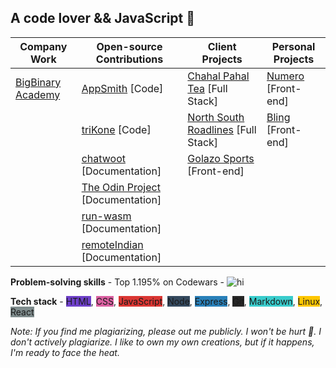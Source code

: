 ## A code lover && JavaScript 💛

| Company Work | Open-source Contributions | Client Projects | Personal Projects |
|---|---|---|---|
|[BigBinary Academy](https://academy.bigbinary.com/)| [AppSmith](https://github.com/appsmithorg/appsmith) [Code] |  [Chahal Pahal Tea](https://www.chahalpahaltea.com/) [Full Stack] |  [Numero](https://altcampus.github.io/numero/build/index.html) [Front-end] |
|| [triKone](https://bharat-patodi.github.io/trikone/) [Code] |  [North South Roadlines](#) [Full Stack] |  [Bling](https://bling-wip.netlify.app/) [Front-end] |
|| [chatwoot](https://github.com/chatwoot/chatwoot) [Documentation] | [Golazo Sports](https://golazo-sports.herokuapp.com/) [Front-end] | |
|| [The Odin Project](https://github.com/TheOdinProject/curriculum) [Documentation] | |
|| [run-wasm](https://github.com/slipHQ/run-wasm) [Documentation] | |
|| [remoteIndian](https://remoteindian.vercel.app/) [Documentation] | |

**Problem-solving skills** - Top 1.195% on Codewars - ![hi](https://www.codewars.com/users/bharat-patodi/badges/small) 

**Tech stack** - <span style="background-color:#6e40c9 ">HTML</span>, <span style="background-color:#db61a2 ">CSS</span>, <span style="background-color:#da3633 ">JavaScript</span>, <span style="background-color:#34495e ">Node</span>, <span style="background-color:#2980b9 ">Express</span>, <span style="background-color:#272727 ">Git</span>, <span style="background-color:#39cccc ">Markdown</span>, <span style="background-color:#ffc600 ">Linux</span>, <span style="background-color:#7f8c8d ">React</span>

<!-- Things that I like talking about: Web Accessibility and Design Systems. -->
<!-- Include a word about my interest in serverless and JAMStack -->
<!--  Also include WASM, typeScript, NextJS and Supabase -->
<!-- Create small launched projects like npm module, a browser of my own, my blog, numero, giftMeThis, etc. -->
<!-- Display these projects using a markdown table -->
<!-- Add some colours -->

*Note: If you find me plagiarizing, please out me publicly. I won't be hurt 🦝. I don't actively plagiarize. I like to own my own creations, but if it happens, I'm ready to face the heat.*
